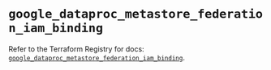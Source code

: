 # `google_dataproc_metastore_federation_iam_binding`

Refer to the Terraform Registry for docs: [`google_dataproc_metastore_federation_iam_binding`](https://registry.terraform.io/providers/hashicorp/google-beta/6.11.1/docs/resources/google_dataproc_metastore_federation_iam_binding).
